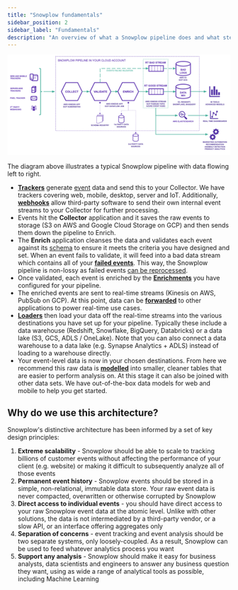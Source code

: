 ```yaml
---
title: "Snowplow fundamentals"
sidebar_position: 2
sidebar_label: "Fundamentals"
description: "An overview of what a Snowplow pipeline does and what steps it includes"
---
```


![Pipeline architecture diagram](images/architecture.png)

The diagram above illustrates a typical Snowplow pipeline with data flowing left to right.

- [**Trackers**](/docs/sources/trackers/index.md) generate [event](/docs/fundamentals/events/index.md) data and send this to your Collector. We have trackers covering web, mobile, desktop, server and IoT. Additionally, [**webhooks**](/docs/sources/webhooks/index.md) allow third-party software to send their own internal event streams to your Collector for further processing.
- Events hit the **Collector** application and it saves the raw events to storage (S3 on AWS and Google Cloud Storage on GCP) and then sends them down the pipeline to Enrich.
- The **Enrich** application cleanses the data and validates each event against its [schema](/docs/fundamentals/schemas/index.md) to ensure it meets the criteria you have designed and set. When an event fails to validate, it will feed into a bad data stream which contains all of your [**failed events**](/docs/fundamentals/failed-events/index.md). This way, the Snowplow pipeline is non-lossy as failed events [can be reprocessed](/docs/data-product-studio/data-quality/failed-events/recovering-failed-events/index.md).
- Once validated, each event is enriched by the [**Enrichments**](/docs/pipeline/enrichments/available-enrichments/index.md) you have configured for your pipeline.
- The enriched events are sent to real-time streams (Kinesis on AWS, PubSub on GCP). At this point, data can be [**forwarded**](/docs/destinations/forwarding-events/index.md) to other applications to power real-time use cases.
- [**Loaders**](/docs/destinations/warehouses-lakes/storage-options/index.md) then load your data off the real-time streams into the various destinations you have set up for your pipeline. Typically these include a data warehouse (Redshift, Snowflake, BigQuery, Databricks) or a data lake (S3, GCS, ADLS / OneLake). Note that you can also connect a data warehouse to a data lake (e.g. Synapse Analytics + ADLS) instead of loading to a warehouse directly.
- Your event-level data is now in your chosen destinations. From here we recommend this raw data is [**modelled**](/docs/modeling-your-data/index.md) into smaller, cleaner tables that are easier to perform analysis on. At this stage it can also be joined with other data sets. We have out-of-the-box data models for web and mobile to help you get started.

## Why do we use this architecture?

Snowplow's distinctive architecture has been informed by a set of key design principles:

1. **Extreme scalability** - Snowplow should be able to scale to tracking billions of customer events without affecting the performance of your client (e.g. website) or making it difficult to subsequently analyze all of those events
2. **Permanent event history** - Snowplow events should be stored in a simple, non-relational, immutable data store. Your raw event data is never compacted, overwritten or otherwise corrupted by Snowplow
3. **Direct access to individual events** - you should have direct access to your raw Snowplow event data at the atomic level. Unlike with other solutions, the data is not intermediated by a third-party vendor, or a slow API, or an interface offering aggregates only
4. **Separation of concerns** - event tracking and event analysis should be two separate systems, only loosely-coupled. As a result, Snowplow can be used to feed whatever analytics process you want
5. **Support any analysis** - Snowplow should make it easy for business analysts, data scientists and engineers to answer any business question they want, using as wide a range of analytical tools as possible, including Machine Learning
